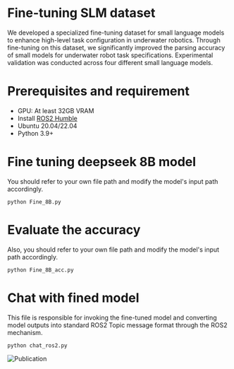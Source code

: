 # Fine-tuning SLM dataset

We developed a specialized fine-tuning dataset for small language models to enhance high-level task configuration in underwater robotics. Through fine-tuning on this dataset, we significantly improved the parsing accuracy of small models for underwater robot task specifications. Experimental validation was conducted across four different small language models.

# Prerequisites and requirement 
* GPU: At least 32GB VRAM
* Install [ROS2 Humble](https://docs.ros.org/en/humble/)
* Ubuntu 20.04/22.04
* Python 3.9+


# Fine tuning deepseek 8B model
You should refer to your own file path and modify the model's input path accordingly.
```
python Fine_8B.py
```

# Evaluate the accuracy
Also, you should refer to your own file path and modify the model's input path accordingly.
```
python Fine_8B_acc.py
```


# Chat with fined model
This file is responsible for invoking the fine-tuned model and converting model outputs into standard ROS2 Topic message format through the ROS2 mechanism.
```
python chat_ros2.py
```

![Publication](https://img.shields.io/badge/Publication-Coming%20Soon-blue)
